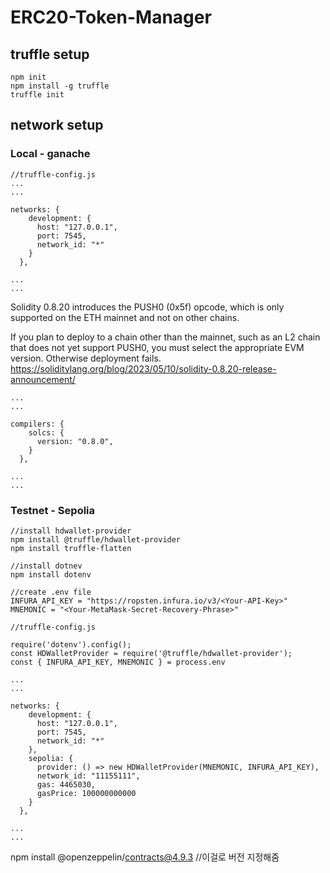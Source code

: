 # ERC20-Token-Manager

## truffle setup
 
```
npm init
npm install -g truffle
truffle init 
```

## network setup
### Local - ganache

```
//truffle-config.js
...
...
 
networks: {
    development: {
      host: "127.0.0.1",
      port: 7545,
      network_id: "*"
    }
  },
 
...
...

```

Solidity 0.8.20 introduces the PUSH0 (0x5f) opcode, which is only supported on the ETH mainnet and not on other chains.

If you plan to deploy to a chain other than the mainnet, such as an L2 chain that does not yet support PUSH0, you must select the appropriate EVM version. Otherwise deployment fails.
https://soliditylang.org/blog/2023/05/10/solidity-0.8.20-release-announcement/

```
...
...
 
compilers: {
    solcs: {
      version: "0.8.0",
    }
  },
 
...
...

```


### Testnet - Sepolia

```
//install hdwallet-provider
npm install @truffle/hdwallet-provider
npm install truffle-flatten

```

```
//install dotnev
npm install dotenv

```


```
//create .env file
INFURA_API_KEY = "https://ropsten.infura.io/v3/<Your-API-Key>"
MNEMONIC = "<Your-MetaMask-Secret-Recovery-Phrase>"

```


```
//truffle-config.js

require('dotenv').config();
const HDWalletProvider = require('@truffle/hdwallet-provider');
const { INFURA_API_KEY, MNEMONIC } = process.env

...
...
 
networks: {
    development: {
      host: "127.0.0.1",
      port: 7545,
      network_id: "*"
    },
    sepolia: {
      provider: () => new HDWalletProvider(MNEMONIC, INFURA_API_KEY),
      network_id: "11155111",
      gas: 4465030,
      gasPrice: 100000000000
    }
  },
 
...
...

```
 
 
npm install @openzeppelin/contracts@4.9.3  //이걸로 버전 지정해줌
